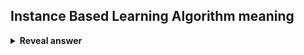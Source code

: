 ## Instance Based Learning Algorithm meaning
<details>
<summary><b>Reveal answer</b></summary>
There's no training phase
</details>

